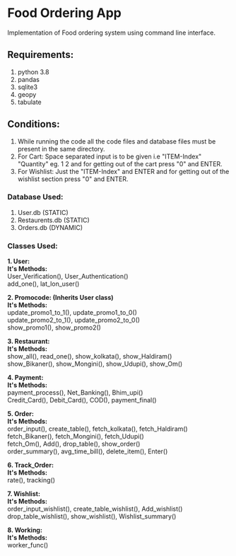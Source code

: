 # Food Ordering App
Implementation of Food ordering system using command line interface.

## Requirements:
1. python 3.8
2. pandas
3. sqlite3
4. geopy
5. tabulate

## Conditions:
1. While running the code all the code files and database files must be present in the same directory.
2. For Cart: Space separated input is to be given i.e "ITEM-Index" "Quantity" eg. 1 2 and for getting out of the cart press "0" and ENTER.
3. For Wishlist: Just the "ITEM-Index" and ENTER and for getting out of the wishlist section press "0" and ENTER.

### Database Used:
1. User.db (STATIC)
2. Restaurents.db (STATIC)
3. Orders.db (DYNAMIC)

### Classes Used:
**1. User:**<br>
   **It's Methods:**<br>
   User_Verification(), User_Authentication()<br>
   add_one(), lat_lon_user()<br>

**2. Promocode:  (Inherits User class)** <br>
   **It's Methods:**<br>
   update_promo1_to_1(), update_promo1_to_0()<br>
   update_promo2_to_1(), update_promo2_to_0()<br>
   show_promo1(), show_promo2()<br>


**3. Restaurant:**<br>
   **It's Methods:**<br>
   show_all(), read_one(), show_kolkata(), show_Haldiram()<br>
   show_Bikaner(), show_Mongini(), show_Udupi(), show_Om()<br>

**4. Payment:**<br>
   **It's Methods:**<br>
   payment_process(), Net_Banking(), Bhim_upi()<br>
   Credit_Card(), Debit_Card(), COD(), payment_final() <br>  

**5. Order:**<br>
   **It's Methods:**<br>
   order_input(), create_table(), fetch_kolkata(), fetch_Haldiram()<br>
   fetch_Bikaner(), fetch_Mongini(), fetch_Udupi()<br>
   fetch_Om(), Add(), drop_table(), show_order()<br>
   order_summary(), avg_time_bill(), delete_item(), Enter()<br>
 
**6. Track_Order:**<br>
   **It's Methods:**<br>
   rate(), tracking()<br>
 
**7. Wishlist:**<br>
   **It's Methods:**<br>
   order_input_wishlist(), create_table_wishlist(), Add_wishlist()<br>
   drop_table_wishlist(), show_wishlist(), Wishlist_summary()<br>

**8. Working:**<br>
   **It's Methods:**<br>
   worker_func()<br>
